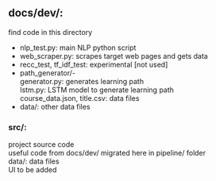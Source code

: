 ## docs/dev/:
find code in this directory  
* nlp_test.py: main NLP python script  
* web_scraper.py: scrapes target web pages and gets data  
* recc_test, tf_idf_test: experimental [not used]
* path_generator/-  
generator.py: generates learning path  
lstm.py: LSTM model to generate learning path  
course_data.json, title.csv: data files 
* data/: other data files
### src/:  
project source code  
useful code from docs/dev/ migrated here in pipeline/ folder  
data/: data files  
UI to be added
